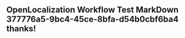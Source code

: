 <properties
ms.topic="hero-topic"
ms.test1="hero-topic"
ms.test2="test"/>


## OpenLocalization Workflow Test MarkDown 377776a5-9bc4-45ce-8bfa-d54b0cbf6ba4 thanks!



<!--HONumber=Oct16_HO2-->


